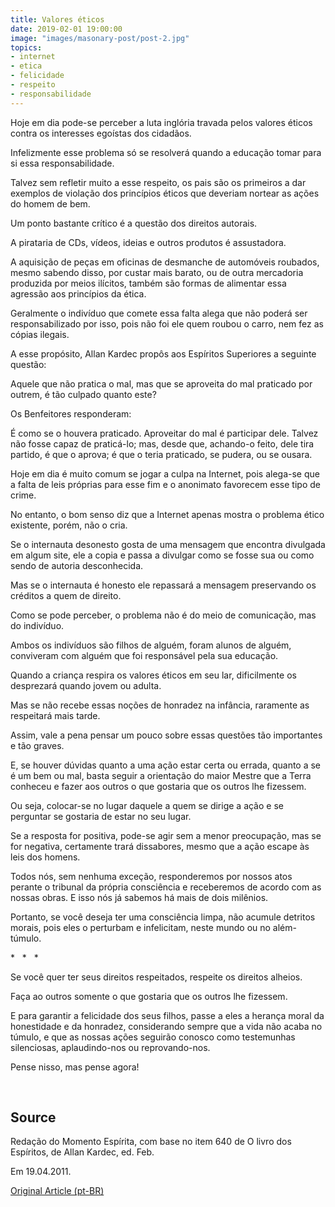 ```yaml
---
title: Valores éticos
date: 2019-02-01 19:00:00
image: "images/masonary-post/post-2.jpg"
topics: 
- internet
- etica
- felicidade
- respeito
- responsabilidade
---
```


Hoje em dia pode-se perceber a luta inglória travada pelos valores éticos
contra os interesses egoístas dos cidadãos.

Infelizmente esse problema só se resolverá quando a educação tomar para si essa
responsabilidade.

Talvez sem refletir muito a esse respeito, os pais são os primeiros a dar
exemplos de violação dos princípios éticos que deveriam nortear as ações do
homem de bem.

Um ponto bastante crítico é a questão dos direitos autorais.

A pirataria de CDs, vídeos, ideias e outros produtos é assustadora.

A aquisição de peças em oficinas de desmanche de automóveis roubados, mesmo
sabendo disso, por custar mais barato, ou de outra mercadoria produzida por
meios ilícitos, também são formas de alimentar essa agressão aos princípios da
ética.

Geralmente o indivíduo que comete essa falta alega que não poderá ser
responsabilizado por isso, pois não foi ele quem roubou o carro, nem fez as
cópias ilegais.

A esse propósito, Allan Kardec propôs aos Espíritos Superiores a seguinte
questão:

Aquele que não pratica o mal, mas que se aproveita do mal praticado por outrem,
é tão culpado quanto este?

Os Benfeitores responderam:

É como se o houvera praticado. Aproveitar do mal é participar dele. Talvez não
fosse capaz de praticá-lo; mas, desde que, achando-o feito, dele tira partido,
é que o aprova; é que o teria praticado, se pudera, ou se ousara.

Hoje em dia é muito comum se jogar a culpa na Internet, pois alega-se que a
falta de leis próprias para esse fim e o anonimato favorecem esse tipo de
crime.

No entanto, o bom senso diz que a Internet apenas mostra o problema ético
existente, porém, não o cria.

Se o internauta desonesto gosta de uma mensagem que encontra divulgada em algum
site, ele a copia e passa a divulgar como se fosse sua ou como sendo de autoria
desconhecida.

Mas se o internauta é honesto ele repassará a mensagem preservando os créditos
a quem de direito.

Como se pode perceber, o problema não é do meio de comunicação, mas do
indivíduo.

Ambos os indivíduos são filhos de alguém, foram alunos de alguém, conviveram
com alguém que foi responsável pela sua educação.

Quando a criança respira os valores éticos em seu lar, dificilmente os
desprezará quando jovem ou adulta.

Mas se não recebe essas noções de honradez na infância, raramente as respeitará
mais tarde.

Assim, vale a pena pensar um pouco sobre essas questões tão importantes e tão
graves.

E, se houver dúvidas quanto a uma ação estar certa ou errada, quanto a se é um
bem ou mal, basta seguir a orientação do maior Mestre que a Terra conheceu e
fazer aos outros o que gostaria que os outros lhe fizessem.

Ou seja, colocar-se no lugar daquele a quem se dirige a ação e se perguntar se
gostaria de estar no seu lugar.

Se a resposta for positiva, pode-se agir sem a menor preocupação, mas se for
negativa, certamente trará dissabores, mesmo que a ação escape às leis dos
homens.

Todos nós, sem nenhuma exceção, responderemos por nossos atos perante o
tribunal da própria consciência e receberemos de acordo com as nossas obras. E
isso nós já sabemos há mais de dois milênios.

Portanto, se você deseja ter uma consciência limpa, não acumule detritos
morais, pois eles o perturbam e infelicitam, neste mundo ou no além-túmulo.

*   *   *

Se você quer ter seus direitos respeitados, respeite os direitos alheios.

Faça ao outros somente o que gostaria que os outros lhe fizessem.

E para garantir a felicidade dos seus filhos, passe a eles a herança moral da
honestidade e da honradez, considerando sempre que a vida não acaba no túmulo,
e que as nossas ações seguirão conosco como testemunhas silenciosas,
aplaudindo-nos ou reprovando-nos.

Pense nisso, mas pense agora!

 

## Source
Redação do Momento Espírita, com base no item 640 de
O livro dos Espíritos, de Allan Kardec, ed. Feb.

Em 19.04.2011.

[Original Article (pt-BR)](http://momento.com.br/pt/ler_texto.php?id=704)
